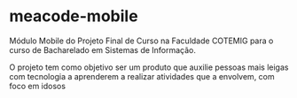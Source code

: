 # meacode-mobile
Módulo Mobile do Projeto Final de Curso na Faculdade COTEMIG para o curso de Bacharelado em Sistemas de Informação.

O projeto tem como objetivo ser um produto que auxilie pessoas mais leigas com tecnologia a aprenderem a realizar atividades que a envolvem, com foco em idosos
